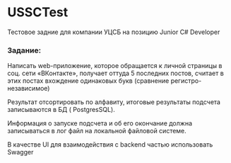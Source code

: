 # USSCTest
 Тестовое задние для компании УЦСБ на позицию Junior C# Developer

### Задание: 

Написать web-приложение, которое обращается к личной страницы в соц. сети «ВКонтакте», получает оттуда 5 последних постов, считает в этих постах вхождение одинаковых букв (сравнение регистро-независимое) 

Результат отсортировать по алфавиту, итоговые результаты подсчета записываются в БД ( PostgresSQL). 

Информация о запуске подсчета и об его окончание должна записываться в лог файл на локальной файловой системе. 

В качестве UI для взаимодействия с backend частью использовать Swagger
